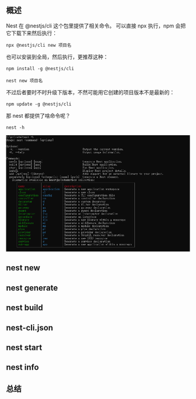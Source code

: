 ## 概述
Nest 在 @nestjs/cli 这个包里提供了相关命令。
可以直接 npx 执行，npm 会把它下载下来然后执行：
```
npx @nestjs/cli new 项目名
```
也可以安装到全局，然后执行，更推荐这种：
```
npm install -g @nestjs/cli

nest new 项目名
```
不过后者要时不时升级下版本，不然可能用它创建的项目版本不是最新的：
```
npm update -g @nestjs/cli
```
那 nest 都提供了啥命令呢？
```
nest -h
```

![image-20240903210127233](image-20240903210127233.png)

## nest new

## nest generate
## nest build
## nest-cli.json
## nest start
## nest info
## 总结